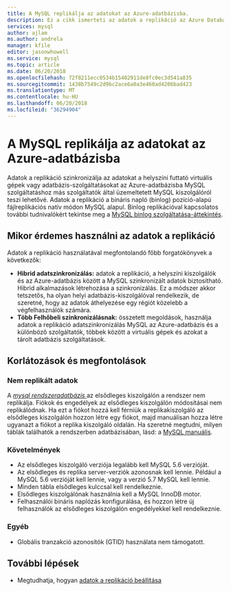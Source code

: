 ```yaml
---
title: A MySQL replikálja az adatokat az Azure-adatbázisba.
description: Ez a cikk ismerteti az adatok a replikáció az Azure Database MySQL.
services: mysql
author: ajlam
ms.author: andrela
manager: kfile
editor: jasonwhowell
ms.service: mysql
ms.topic: article
ms.date: 06/20/2018
ms.openlocfilehash: 72f8211ecc0534b15402911de8fc0ec3d541a835
ms.sourcegitcommit: 1438b7549c2d9bc2ace6a0a3e460ad4206bad423
ms.translationtype: MT
ms.contentlocale: hu-HU
ms.lasthandoff: 06/20/2018
ms.locfileid: "36294904"
---
```

# <a name="replicate-data-into-azure-database-for-mysql"></a>A MySQL replikálja az adatokat az Azure-adatbázisba

Adatok a replikáció szinkronizálja az adatokat a helyszíni futtató virtuális gépek vagy adatbázis-szolgáltatásokat az Azure-adatbázisba MySQL szolgáltatáshoz más szolgáltatók által üzemeltetett MySQL kiszolgálóról teszi lehetővé. Adatok a replikáció a bináris napló (binlog) pozíció-alapú fájlreplikációs natív módon MySQL alapul. Binlog replikációval kapcsolatos további tudnivalókért tekintse meg a [MySQL binlog szolgáltatása-áttekintés](https://dev.mysql.com/doc/refman/5.7/en/binlog-replication-configuration-overview.html). 

## <a name="when-to-use-data-in-replication"></a>Mikor érdemes használni az adatok a replikáció
Adatok a replikáció használatával megfontolandó főbb forgatókönyvek a következők:

- **Hibrid adatszinkronizálás:** adatok a replikáció, a helyszíni kiszolgálók és az Azure-adatbázis között a MySQL szinkronizált adatok biztosítható. Hibrid alkalmazások létrehozása a szinkronizálás. Ez a módszer akkor tetszetős, ha olyan helyi adatbázis-kiszolgálóval rendelkezik, de szeretné, hogy az adatok áthelyezése egy régiót közelebb a végfelhasználók számára.
- **Több Felhőbeli szinkronizálásnak:** összetett megoldások, használja adatok a replikáció adatszinkronizálás MySQL az Azure-adatbázis és a különböző szolgáltatók, többek között a virtuális gépek és azokat a tárolt adatbázis szolgáltatások.

## <a name="limitations-and-considerations"></a>Korlátozások és megfontolások

### <a name="data-not-replicated"></a>Nem replikált adatok
A [ *mysql rendszeradatbázis* ](https://dev.mysql.com/doc/refman/5.7/en/system-database.html) az elsődleges kiszolgálón a rendszer nem replikálja. Fiókok és engedélyek az elsődleges kiszolgálón módosításai nem replikálódnak. Ha ezt a fiókot hozzá kell férniük a replikakiszolgáló az elsődleges kiszolgálón hozzon létre egy fiókot, majd manuálisan hozza létre ugyanazt a fiókot a replika kiszolgáló oldalán. Ha szeretné megtudni, milyen táblák találhatók a rendszerben adatbázisában, lásd: a [MySQL manuális](https://dev.mysql.com/doc/refman/5.7/en/system-database.html).

### <a name="requirements"></a>Követelmények
- Az elsődleges kiszolgáló verziója legalább kell MySQL 5.6 verzióját. 
- Az elsődleges és replika server-verziók azonosnak kell lennie. Például a MySQL 5.6 verzióját kell lennie, vagy a verzió 5.7 MySQL kell lennie.
- Minden tábla elsődleges kulccsal kell rendelkeznie.
- Elsődleges kiszolgálónak használnia kell a MySQL InnoDB motor.
- Felhasználói bináris naplózás konfigurálása, és hozzon létre új felhasználók az elsődleges kiszolgálón engedélyekkel kell rendelkeznie.

### <a name="other"></a>Egyéb
- Globális tranzakció azonosítók (GTID) használata nem támogatott.

## <a name="next-steps"></a>További lépések
- Megtudhatja, hogyan [adatok a replikáció beállítása](howto-data-in-replication.md)
